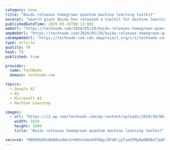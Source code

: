 ```yaml
---
category: news
title: "Baidu releases homegrown quantum machine learning toolkit"
excerpt: "Search giant Baidu has released a toolkit for machine learning that allowing researchers to build and train quantum neural networks. Why it matters: Tech giants around the globe have increased their focus on quantum computing."
publishedDateTime: 2020-05-28T08:13:00Z
webUrl: "https://technode.com/2020/05/28/baidu-releases-homegrown-quantum-machine-learning-toolkit/"
ampWebUrl: "https://technode.com/2020/05/28/baidu-releases-homegrown-quantum-machine-learning-toolkit/"
cdnAmpWebUrl: "https://technode-com.cdn.ampproject.org/c/s/technode.com/2020/05/28/baidu-releases-homegrown-quantum-machine-learning-toolkit/"
type: article
quality: 78
heat: 78
published: true

provider:
  name: TechNode
  domain: technode.com

topics:
  - Google AI
  - AI
  - Microsoft AI
  - Machine Learning

images:
  - url: "https://i2.wp.com/technode.com/wp-content/uploads/2019/10/BAIDU4.jpg?fit=1620%2C1080&ssl=1"
    width: 1620
    height: 1080
    title: "Baidu releases homegrown quantum machine learning toolkit"

secured: "KN99UbO8iWG88ex8mcXrmH5nL6Axk9YbQy/DFdDrjpTax6TMp8wONUBaTJpK80L8VIN6PfwH7YJKLnTgXZHUg1gxEBLUds32F6L/tRRxBlFkATFt9eJz58RgWO+Zf4i32y1yU66/18KCJNWQuiTGUpz10Es6GRPX2qamdIKvgpj5vfYmGJ3IyeOnKoNxKbpXX9rxU0/P5ryZhFFctyqnKu3vRHLrNGkvYFJ0nC2hr6/25KVn1SsPC5iJ0B7G/xZoymtwC5Ae1rXSA8QyAZp6TcyDN+swggxh7W8EW5O9yL2zapeWWTUDVSSsH7FQ268IOEOaMKvpZUGRbtjkS7lfHpJXQlcRpzzhWmt6g2ejmzvPC+dq8RlcJ8Zg4YZXzmXpOnqBBo3yxd4OkS0pVm+kAsfvfQct77be5C8nAFA1VkpWZpN9tCnQT5AhgXlEyWaDiOm2oOtUJGl3goZ5Scewi/eQsXHDmV7QQ/8YVAyEBsw=;w3hxuFAos4yt62dKiQx6Lw=="
---
```


